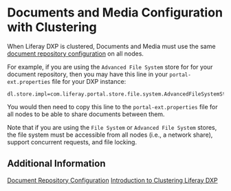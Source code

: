 # Documents and Media Configuration with Clustering

When Liferay DXP is clustered, Documents and Media must use the same [document repository configuration](https://help.liferay.com/hc/en-us/articles/360028810112-Document-Repository-Configuration) on all nodes.

For example, if you are using the `Advanced File System` store for for your document repository, then you may have this line in your `portal-ext.properties` file for your DXP instance:

```properties
dl.store.impl=com.liferay.portal.store.file.system.AdvancedFileSystemStore
```

You would then need to copy this line to the `portal-ext.properties` file for all nodes to be able to share documents between them.

Note that if you are using the `File System` or `Advanced File System` stores, the file system must be accessible from all nodes (i.e., a network share), support concurrent requests, and file locking.

## Additional Information

[Document Repository Configuration](https://help.liferay.com/hc/en-us/articles/360028810112-Document-Repository-Configuration)
[Introduction to Clustering Liferay DXP](./01-introduction-to-clustering-liferay-dxp.md)
